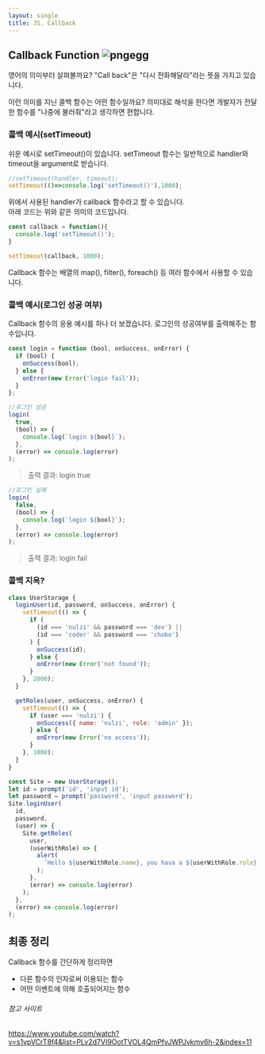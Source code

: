 ```yaml
---
layout: single
title: JS. Callback
---
```


## Callback Function ![pngegg](https://user-images.githubusercontent.com/74344132/189932798-0956c74b-7099-45af-b0f0-f7a2d54ab1f7.png)
영어의 의미부터 살펴볼까요?
"Call back"은 "다시 전화해달라"라는 뜻을 가지고 있습니다.

이런 의미를 지닌 콜백 함수는 어떤 함수일까요?
의미대로 해석을 한다면 개발자가 전달한 함수를 "나중에 불러줘"라고 생각하면 편합니다.

### 콜백 예시(setTimeout)
쉬운 예시로 setTimeout()이 있습니다. setTimeout 함수는 일반적으로 handler와 timeout을 argument로 받습니다.

```javascript
//setTimeout(handler, timeout);
setTimeout(()=>console.log('setTimeout()'),1000);
```

위에서 사용된 handler가 callback 함수라고 할 수 있습니다.  
아래 코드는 위와 같은 의미의 코드입니다.

```javascript
const callback = function(){
  console.log('setTimeout()');
}

setTimeout(callback, 1000);
```
Callback 함수는 배열의 map(), filter(), foreach() 등 여러 함수에서 사용할 수 있습니다.

### 콜백 예시(로그인 성공 여부)
Callback 함수의 응용 예시를 하나 더 보겠습니다. 로그인의 성공여부를 출력해주는 함수입니다.

```javascript
const login = function (bool, onSuccess, onError) {
  if (bool) {
    onSuccess(bool);
  } else {
    onError(new Error('login fail'));
  }
};
```

```javascript
//로그인 성공
login(
  true,
  (bool) => {
    console.log(`login ${bool}`);
  },
  (error) => console.log(error)
);
```

> 출력 결과: login true

```javascript
//로그인 실패
login(
  false,
  (bool) => {
    console.log(`login ${bool}`);
  },
  (error) => console.log(error)
);
```

> 출력 결과: login fail

### 콜백 지옥?
```javascript
class UserStorage {
  loginUser(id, password, onSuccess, onError) {
    setTimeout(() => {
      if (
        (id === 'nulzi' && password === 'dev') ||
        (id === 'coder' && password === 'chobo')
      ) {
        onSuccess(id);
      } else {
        onError(new Error('not found'));
      }
    }, 2000);
  }

  getRoles(user, onSuccess, onError) {
    setTimeout(() => {
      if (user === 'nulzi') {
        onSuccess({ name: 'nulzi', role: 'admin' });
      } else {
        onError(new Error('no access'));
      }
    }, 1000);
  }
}

const Site = new UserStorage();
let id = prompt('id', 'input id');
let password = prompt('password', 'input password');
Site.loginUser(
  id,
  password,
  (user) => {
    Site.getRoles(
      user,
      (userWithRole) => {
        alert(
          `Hello ${userWithRole.name}, you hava a ${userWithRole.role} role`
        );
      },
      (error) => console.log(error)
    );
  },
  (error) => console.log(error)
);
```

## 최종 정리
Callback 함수를 간단하게 정리하면
* 다른 함수의 인자로써 이용되는 함수
* 어떤 이벤트에 의해 호출되어지는 함수

###### 참고 사이트
https://www.youtube.com/watch?v=s1vpVCrT8f4&list=PLv2d7VI9OotTVOL4QmPfvJWPJvkmv6h-2&index=11  
